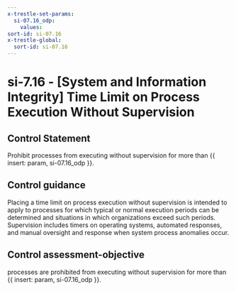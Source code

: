 ```yaml
---
x-trestle-set-params:
  si-07.16_odp:
    values:
sort-id: si-07.16
x-trestle-global:
  sort-id: si-07.16
---
```


# si-7.16 - \[System and Information Integrity\] Time Limit on Process Execution Without Supervision

## Control Statement

Prohibit processes from executing without supervision for more than {{ insert: param, si-07.16_odp }}.

## Control guidance

Placing a time limit on process execution without supervision is intended to apply to processes for which typical or normal execution periods can be determined and situations in which organizations exceed such periods. Supervision includes timers on operating systems, automated responses, and manual oversight and response when system process anomalies occur.

## Control assessment-objective

processes are prohibited from executing without supervision for more than {{ insert: param, si-07.16_odp }}.
